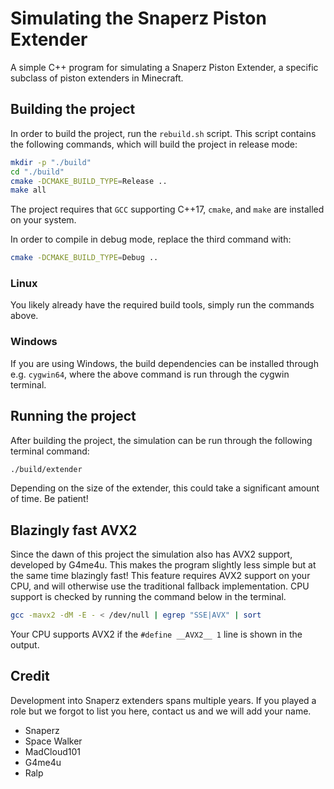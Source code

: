 # Simulating the Snaperz Piston Extender
A simple C++ program for simulating a Snaperz Piston Extender, a specific subclass of piston extenders in Minecraft.

## Building the project
In order to build the project, run the `rebuild.sh` script.
This script contains the following commands, which will build the project in release mode:
```bash
mkdir -p "./build"
cd "./build"
cmake -DCMAKE_BUILD_TYPE=Release ..
make all
```
The project requires that `GCC` supporting C++17, `cmake`, and `make` are installed on your system.

In order to compile in debug mode, replace the third command with:
```bash
cmake -DCMAKE_BUILD_TYPE=Debug ..
```

### Linux
You likely already have the required build tools, simply run the commands above.

### Windows
If you are using Windows, the build dependencies can be installed through e.g. `cygwin64`, where the above command is run through the cygwin terminal.

## Running the project
After building the project, the simulation can be run through the following terminal command:
```bash
./build/extender
```
Depending on the size of the extender, this could take a significant amount of time. Be patient!

## Blazingly fast AVX2
Since the dawn of this project the simulation also has AVX2 support, developed by G4me4u. This makes the program slightly less simple but at the same time blazingly fast! This feature requires AVX2 support on your CPU, and will otherwise use the traditional fallback implementation. CPU support is checked by running the command below in the terminal.
```bash
gcc -mavx2 -dM -E - < /dev/null | egrep "SSE|AVX" | sort
```
Your CPU supports AVX2 if the `#define __AVX2__ 1` line is shown in the output.

## Credit

Development into Snaperz extenders spans multiple years. If you played a role but we forgot to list you here, contact us and we will add your name.

- Snaperz
- Space Walker
- MadCloud101
- G4me4u
- Ralp
